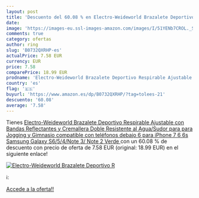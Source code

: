 ```yaml
---
layout: post
title: 'Descuento del 60.08 % en Electro-Weideworld Brazalete Deportivo R'
date: 
image: 'https://images-eu.ssl-images-amazon.com/images/I/51YENb7CROL._SL200_.jpg'
comments: true
category: ofertas
author: ring
slug: 'B0732QXRHP-es'
actualPrice: 7.58 EUR
currency: EUR
price: 7.58
comparePrice: 18.99 EUR
prodname: 'Electro-Weideworld Brazalete Deportivo Respirable Ajustable con Bandas Reflectantes y Cremallera Doble  Resistente al Agua/Sudor para para Jogging y Gimnasio compatible con teléfonos debajo 6  para iPhone 7 6 6s Samsung Galaxy S6/5/4/Note 3/ Note 2  Verde '
country: 'es'
flag: '🇪🇸'
buyurl: 'https://www.amazon.es/dp/B0732QXRHP/?tag=tolees-21'
descuento: '60.08'
average: '7.58'
---
```


Tienes [Electro-Weideworld Brazalete Deportivo Respirable Ajustable con Bandas Reflectantes y Cremallera Doble  Resistente al Agua/Sudor para para Jogging y Gimnasio compatible con teléfonos debajo 6  para iPhone 7 6 6s Samsung Galaxy S6/5/4/Note 3/ Note 2  Verde ](https://www.amazon.es/dp/B0732QXRHP/?tag=tolees-21) con un 60.08 % de descuento con precio de oferta de 7.58 EUR (original: 18.99 EUR) en el siguiente enlace!

[![Electro-Weideworld Brazalete Deportivo R](https://images-eu.ssl-images-amazon.com/images/I/51YENb7CROL._SL200_.jpg)](https://www.amazon.es/dp/B0732QXRHP/?tag=tolees-21)

ℹ️:


[Accede a la oferta!!](https://www.amazon.es/dp/B0732QXRHP/?tag=tolees-21)
